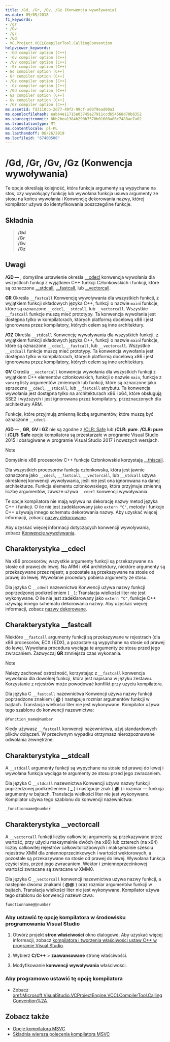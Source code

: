 ```yaml
---
title: /Gd, /Gr, /Gv, /Gz (Konwencja wywoływania)
ms.date: 09/05/2018
f1_keywords:
- /gr
- /Gv
- /gz
- /Gd
- VC.Project.VCCLCompilerTool.CallingConvention
helpviewer_keywords:
- -Gd compiler option [C++]
- -Gv compiler option [C++]
- /Gv compiler option [C++]
- -Gr compiler option [C++]
- Gd compiler option [C++]
- Gr compiler option [C++]
- /Gz compiler option [C++]
- -Gz compiler option [C++]
- /Gd compiler option [C++]
- Gz compiler option [C++]
- Gv compiler option [C++]
- /Gr compiler option [C++]
ms.assetid: fd3110cb-2d77-49f2-99cf-a03f9ead00a3
ms.openlocfilehash: eabb4e11715e03745e27911ccd654568d70b8352
ms.sourcegitcommit: 8bb2bea1384b290b7570b01608a86c7488ae7a02
ms.translationtype: MT
ms.contentlocale: pl-PL
ms.lasthandoff: 06/26/2019
ms.locfileid: "67400500"
---
```

# <a name="gd-gr-gv-gz-calling-convention"></a>/Gd, /Gr, /Gv, /Gz (Konwencja wywoływania)

Te opcje określają kolejność, która funkcja argumenty są wypychane na stos, czy wywołujący funkcję lub wywołana funkcja usuwa argumenty ze stosu na końcu wywołania i Konwencję dekorowania nazwy, której kompilator używa do identyfikowania poszczególne funkcje.

## <a name="syntax"></a>Składnia

> **/Gd**<br/>
> **/Gr**<br/>
> **/Gv**<br/>
> **/Gz**

## <a name="remarks"></a>Uwagi

**/GD —** , domyślne ustawienie określa [__cdecl](../../cpp/cdecl.md) konwencja wywołania dla wszystkich funkcji z wyjątkiem C++ funkcji Członkowskich i funkcji, które są oznaczone [__stdcall](../../cpp/stdcall.md), [__fastcall](../../cpp/fastcall.md), lub [__vectorcall](../../cpp/vectorcall.md).

**GR** Określa `__fastcall` Konwencję wywoływania dla wszystkich funkcji, z wyjątkiem funkcji składowych języka C++, funkcji o nazwie `main`i funkcje, które są oznaczone `__cdecl`, `__stdcall`, lub `__vectorcall`. Wszystkie `__fastcall` funkcje muszą mieć prototypy. Ta konwencja wywołania jest dostępna tylko w kompilatorach, których platformą docelową x86 i jest ignorowana przez kompilatory, których celem są inne architektury.

**/GZ** Określa `__stdcall` Konwencję wywoływania dla wszystkich funkcji, z wyjątkiem funkcji składowych języka C++, funkcji o nazwie `main`i funkcje, które są oznaczone `__cdecl`, `__fastcall`, lub `__vectorcall`. Wszystkie `__stdcall` funkcje muszą mieć prototypy. Ta konwencja wywołania jest dostępna tylko w kompilatorach, których platformą docelową x86 i jest ignorowana przez kompilatory, których celem są inne architektury.

**GV** Określa `__vectorcall` konwencja wywołania dla wszystkich funkcji z wyjątkiem C++ elementów członkowskich, funkcji o nazwie `main`, funkcje z `vararg` listy argumentów zmiennych lub funkcji, które są oznaczone jako sprzeczne `__cdecl`, `__stdcall`, lub `__fastcall` atrybutu. Ta konwencja wywołania jest dostępna tylko na architekturach x86 i x64, które obsługują SSE2 i wyższych i jest ignorowana przez kompilatory, przeznaczonych dla architektury ARM.

Funkcje, które przyjmują zmienną liczbę argumentów, które muszą być oznaczone `__cdecl`.

**/GD —** , **GR**, **GV** i **GZ** nie są zgodne z [/CLR: Safe](clr-common-language-runtime-compilation.md) lub   **/CLR: pure**. **/CLR: pure** i **/CLR: Safe** opcje kompilatora są przestarzałe w programie Visual Studio 2015 i obsługiwane w programie Visual Studio 2017 i nowszych wersjach.

> [!NOTE]
> Domyślnie x86 procesorów C++ funkcje Członkowskie korzystają [__thiscall](../../cpp/thiscall.md).

Dla wszystkich procesorów funkcja członkowska, która jest jawnie oznaczona jako `__cdecl`, `__fastcall`, `__vectorcall`, lub `__stdcall` używa określonej konwencji wywoływania, jeśli nie jest ona ignorowana na danej architekturze. Funkcja elementu członkowskiego, która przyjmuje zmienną liczbę argumentów, zawsze używa `__cdecl` konwencji wywoływania.

Te opcje kompilatora nie mają wpływu na dekorację nazwy metod języka C++ i funkcji. O ile nie jest zadeklarowany jako `extern "C"`, metody i funkcje C++ używają innego schematu dekorowania nazwy. Aby uzyskać więcej informacji, zobacz [nazwy dekorowane](decorated-names.md).

Aby uzyskać więcej informacji dotyczących konwencji wywoływania, zobacz [Konwencje wywoływania](../../cpp/calling-conventions.md).

## <a name="cdecl-specifics"></a>Charakterystyka __cdecl

Na x86 procesorów, wszystkie argumenty funkcji są przekazywane na stosie od prawej do lewej. Na ARM i x64 architektury, niektóre argumenty są przekazywane przez rejestr, a pozostałe są przekazywane na stosie od prawej do lewej. Wywołanie procedury pobiera argumenty ze stosu.

Dla języka C `__cdecl` nazewnictwa Konwencji używa nazwy funkcji poprzedzonej podkreśleniem ( `_` ); Translacja wielkości liter nie jest wykonywane. O ile nie jest zadeklarowany jako `extern "C"`, funkcje C++ używają innego schematu dekorowania nazwy. Aby uzyskać więcej informacji, zobacz [nazwy dekorowane](decorated-names.md).

## <a name="fastcall-specifics"></a>Charakterystyka __fastcall

Niektóre `__fastcall` argumenty funkcji są przekazywane w rejestrach (dla x86 procesorów, ECX i EDX), a pozostałe są wypychane na stosie od prawej do lewej. Wywołana procedura wyciąga te argumenty ze stosu przed jego zwracaniem. Zazwyczaj **GR** zmniejsza czas wykonania.

> [!NOTE]
> Należy zachować ostrożność, korzystając z `__fastcall` konwencja wywołania dla dowolnej funkcji, która jest napisana w języku zestawu. Korzystanie z rejestrów może powodować konflikt przy użyciu kompilatora.

Dla języka C `__fastcall` nazewnictwa Konwencji używa nazwy funkcji poprzedzone znakiem ( **\@** ) następuje rozmiar argumentów funkcji w bajtach. Translacja wielkości liter nie jest wykonywane. Kompilator używa tego szablonu do konwencji nazewnictwa:

`@function_name@number`

Kiedy używasz `__fastcall` konwencji nazewnictwa, użyj standardowych plików dołączeń. W przeciwnym wypadku otrzymasz nierozpoznawane odwołania zewnętrzne.

## <a name="stdcall-specifics"></a>Charakterystyka __stdcall

A `__stdcall` argumenty funkcji są wypychane na stosie od prawej do lewej i wywołana funkcja wyciąga te argumenty ze stosu przed jego zwracaniem.

Dla języka C `__stdcall` nazewnictwa Konwencji używa nazwy funkcji poprzedzonej podkreśleniem ( **\_** ) i następuje znak ( **\@** ) i rozmiar — funkcja argumenty w bajtach. Translacja wielkości liter nie jest wykonywane. Kompilator używa tego szablonu do konwencji nazewnictwa:

`_functionname@number`

## <a name="vectorcall-specifics"></a>Charakterystyka __vectorcall

A `__vectorcall` funkcji liczby całkowitej argumenty są przekazywane przez wartość, przy użyciu maksymalnie dwóch (na x86) lub czterech (na x64) liczby całkowitej rejestrów całkowitoliczbowych i maksymalnie sześciu rejestrów XMM dla zmiennoprzecinkowych i wartości wektorowych, a pozostałe są przekazywane na stosie od prawej do lewej. Wywołana funkcja czyści stos, przed jego zwracaniem. Wektor i zmiennoprzecinkowej wartości zwracane są zwracane w XMM0.

Dla języka C `__vectorcall` konwencji nazewnictwa używa nazwy funkcji, a następnie dwoma znakami ( **\@\@** ) oraz rozmiar argumentów funkcji w bajtach. Translacja wielkości liter nie jest wykonywane. Kompilator używa tego szablonu do konwencji nazewnictwa:

`functionname@@number`

### <a name="to-set-this-compiler-option-in-the-visual-studio-development-environment"></a>Aby ustawić tę opcję kompilatora w środowisku programowania Visual Studio

1. Otwórz projekt **stron właściwości** okno dialogowe. Aby uzyskać więcej informacji, zobacz [kompilatora i tworzenia właściwości ustaw C++ w programie Visual Studio](../working-with-project-properties.md).

1. Wybierz **C/C++**  > **zaawansowane** stronę właściwości.

1. Modyfikowanie **konwencji wywoływania** właściwości.

### <a name="to-set-this-compiler-option-programmatically"></a>Aby programowo ustawić tę opcję kompilatora

- Zobacz <xref:Microsoft.VisualStudio.VCProjectEngine.VCCLCompilerTool.CallingConvention%2A>.

## <a name="see-also"></a>Zobacz także

- [Opcje kompilatora MSVC](compiler-options.md)
- [Składnia wiersza polecenia kompilatora MSVC](compiler-command-line-syntax.md)
